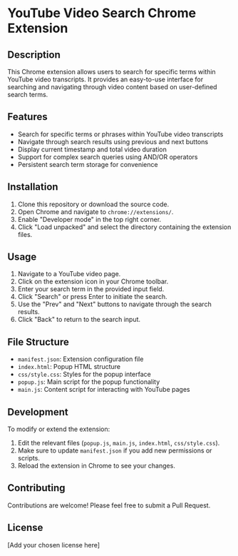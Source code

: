 # YouTube Video Search Chrome Extension

## Description

This Chrome extension allows users to search for specific terms within YouTube video transcripts. It provides an easy-to-use interface for searching and navigating through video content based on user-defined search terms.

## Features

-   Search for specific terms or phrases within YouTube video transcripts
-   Navigate through search results using previous and next buttons
-   Display current timestamp and total video duration
-   Support for complex search queries using AND/OR operators
-   Persistent search term storage for convenience

## Installation

1. Clone this repository or download the source code.
2. Open Chrome and navigate to `chrome://extensions/`.
3. Enable "Developer mode" in the top right corner.
4. Click "Load unpacked" and select the directory containing the extension files.

## Usage

1. Navigate to a YouTube video page.
2. Click on the extension icon in your Chrome toolbar.
3. Enter your search term in the provided input field.
4. Click "Search" or press Enter to initiate the search.
5. Use the "Prev" and "Next" buttons to navigate through the search results.
6. Click "Back" to return to the search input.

## File Structure

-   `manifest.json`: Extension configuration file
-   `index.html`: Popup HTML structure
-   `css/style.css`: Styles for the popup interface
-   `popup.js`: Main script for the popup functionality
-   `main.js`: Content script for interacting with YouTube pages

## Development

To modify or extend the extension:

1. Edit the relevant files (`popup.js`, `main.js`, `index.html`, `css/style.css`).
2. Make sure to update `manifest.json` if you add new permissions or scripts.
3. Reload the extension in Chrome to see your changes.

## Contributing

Contributions are welcome! Please feel free to submit a Pull Request.

## License

[Add your chosen license here]
